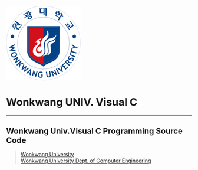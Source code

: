 <br>
<img src="./img/wku.png" width = "40%">
</br>

# Wonkwang UNIV. Visual C
---
## Wonkwang Univ.Visual C Programming Source Code </br>
>[Wonkwang University](http://www.wku.ac.kr)</br>
>[Wonkwang University Dept. of Computer Engineering](http://computer.wku.ac.kr)</br>
